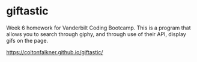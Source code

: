 # giftastic
Week 6 homework for Vanderbilt Coding Bootcamp. This is a program that allows you to search through giphy, and through use of their API, display gifs on the page. 

https://coltonfalkner.github.io/giftastic/
